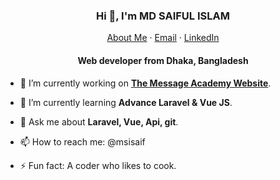 <p align="center">
  <h3 align="center">Hi 👋, I'm MD SAIFUL ISLAM</h3>
</p>
<p align="center">
    <a href="https://msisaif.com">About Me</a>
    ·
    <a href="mailto:msisaif.com@gmail.com">Email</a>
    ·
    <a href="https://linkedin.com/in/msisaif/">LinkedIn</a>
</p>
<p align="center">
  <h4 align="center">Web developer from Dhaka, Bangladesh</h4>
</p>

- 🔭 I’m currently working on **[The Message Academy Website](https://messagebd.net/)**.

- 🌱 I’m currently learning **Advance Laravel & Vue JS**.

- 💬 Ask me about **Laravel, Vue, Api, git**.

- 📫 How to reach me: @msisaif

- ⚡ Fun fact: A coder who likes to cook.
